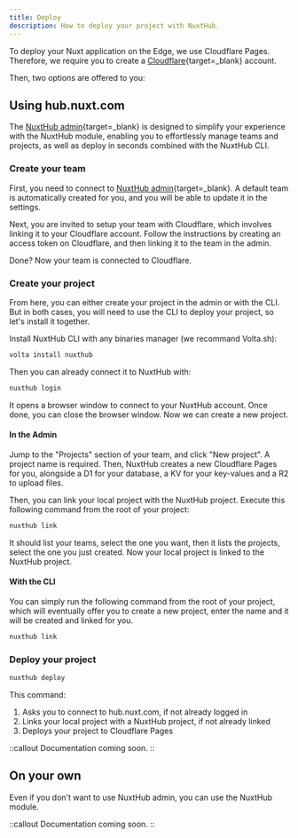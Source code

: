 ```yaml
---
title: Deploy
description: How to deploy your project with NuxtHub.
---
```


To deploy your Nuxt application on the Edge, we use Cloudflare Pages. Therefore, we require you to create a [Cloudflare](https://www.cloudflare.com/){target=_blank} account.

Then, two options are offered to you:

## Using hub.nuxt.com

The [NuxtHub admin](https://hub.nuxt.com){target=_blank} is designed to simplify your experience with the NuxtHub module, enabling you to effortlessly manage teams and projects, as well as deploy in seconds combined with the NuxtHub CLI.

### Create your team

First, you need to connect to [NuxtHub admin](https://hub.nuxt.com){target=_blank}. A default team is automatically created for you, and you will be able to update it in the settings.

Next, you are invited to setup your team with Cloudflare, which involves linking it to your Cloudflare account. Follow the instructions by creating an access token on Cloudflare, and then linking it to the team in the admin.

Done? Now your team is connected to Cloudflare.

### Create your project

From here, you can either create your project in the admin or with the CLI. But in both cases, you will need to use the CLI to deploy your project, so let's install it together.

Install NuxtHub CLI with any binaries manager (we recommand Volta.sh):

```bash
volta install nuxthub
```

Then you can already connect it to NuxtHub with:

```bash
nuxthub login
```

It opens a browser window to connect to your NuxtHub account. Once done, you can close the browser window. Now we can create a new project.

#### In the Admin

Jump to the "Projects" section of your team, and click "New project". A project name is required. Then, NuxtHub creates a new Cloudflare Pages for you, alongside a D1 for your database, a KV for your key-values and a R2 to upload files.

Then, you can link your local project with the NuxtHub project. Execute this following command from the root of your project:

```bash
nuxthub link
```

It should list your teams, select the one you want, then it lists the projects, select the one you just created. Now your local project is linked to the NuxtHub project.

#### With the CLI

You can simply run the following command from the root of your project, which will eventually offer you to create a new project, enter the name and it will be created and linked for you.

```bash
nuxthub link
```

### Deploy your project

```bash
nuxthub deploy
```

This command:

1. Asks you to connect to hub.nuxt.com, if not already logged in
2. Links your local project with a NuxtHub project, if not already linked
3. Deploys your project to Cloudflare Pages

::callout
Documentation coming soon.
::

<!-- TODO -->

## On your own

Even if you don't want to use NuxtHub admin, you can use the NuxtHub module.

::callout
Documentation coming soon.
::

<!-- TODO -->
